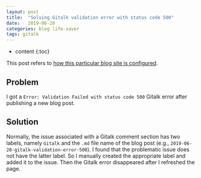 ```yaml
---
layout: post
title:  "Solving Gitalk validation error with status code 500"
date:   2019-06-20
categories: blog life-saver
tags: gitalk
---
```


* content
{:toc}

This post refers to [how this particular blog site is configured](https://largecats.github.io/2019/06/17/Build-blog/).

## Problem

I got a `Error: Validation Failed with status code 500` Gitalk error after publishing a new blog post.



## Solution

Normally, the issue associated with a Gitalk comment section has two labels, namely `Gitalk` and the `.md` file name of the blog post (e.g., `2019-06-20-gitalk-validation-error-500`). I found that the problematic issue does not have the latter label. So I manually created the appropriate label and added it to the issue. Then the Gitalk error disappeared after I refreshed the page.